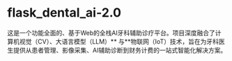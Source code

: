 # flask_dental_ai-2.0
这是一个功能全面的、基于Web的全栈AI牙科辅助诊疗平台。项目深度融合了计算机视觉（CV）、大语言模型（LLM）** 与**物联网（IoT）技术，旨在为牙科医生提供从患者管理、影像采集、AI辅助诊断到财务计费的一站式智能化解决方案。
